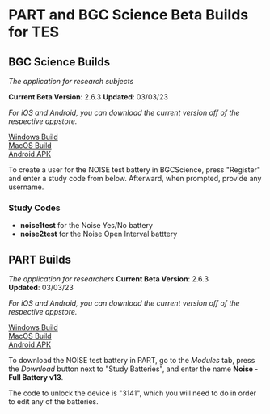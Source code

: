 # PART and BGC Science Beta Builds for TES

## BGC Science Builds

_The application for research subjects_

**Current Beta Version**: 2.6.3 
**Updated**: 03/03/23

*For iOS and Android, you can download the current version off of the respective appstore.*

[Windows Build](https://bgcgamefiles.s3.us-east-2.amazonaws.com/PART/Builds/v2.6.2/BGCScience_2.6.2_22.12.12_WINx64.zip)  
[MacOS Build](https://bgcgamefiles.s3.us-east-2.amazonaws.com/PART/Builds/v2.6.2/BGCScience_2.6.2_22.12.12_MacOS.dmg)  
[Android APK](https://bgcgamefiles.s3.us-east-2.amazonaws.com/PART/Builds/v2.6.2/BGCScience_2.6.2_22.12.07_Android.apk)  

To create a user for the NOISE test battery in BGCScience, press "Register" and enter a study code from below. Afterward, when prompted, provide any username.

### Study Codes
* **noise1test** for the Noise Yes/No battery
* **noise2test** for the Noise Open Interval batttery

## PART Builds

_The application for researchers_
**Current Beta Version**: 2.6.3  
**Updated**: 03/03/23

*For iOS and Android, you can download the current version off of the respective appstore.*

[Windows Build](https://bgcgamefiles.s3.us-east-2.amazonaws.com/PART/Builds/v2.6.2/BGCScience_2.6.2_22.12.12_WINx64.zip)  
[MacOS Build](https://bgcgamefiles.s3.us-east-2.amazonaws.com/PART/Builds/v2.6.2/BGCScience_2.6.2_22.12.12_MacOS.dmg)  
[Android APK](https://bgcgamefiles.s3.us-east-2.amazonaws.com/PART/Builds/v2.6.2/BGCScience_2.6.2_22.12.07_Android.apk)  

To download the NOISE test battery in PART, go to the _Modules_ tab, press the _Download_ button next to "Study Batteries", and enter the name **Noise - Full Battery v13**.

The code to unlock the device is "3141", which you will need to do in order to edit any of the batteries.

